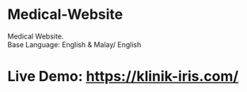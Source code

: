 # Medical-Website
Medical Website. <br>
Base Language: English &amp; Malay/ English <br>
# Live Demo: https://klinik-iris.com/
